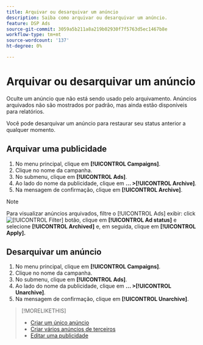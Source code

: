 ```yaml
---
title: Arquivar ou desarquivar um anúncio
description: Saiba como arquivar ou desarquivar um anúncio.
feature: DSP Ads
source-git-commit: 3059a5b211a8a219b02930f7f5763d5ec1467b8e
workflow-type: tm+mt
source-wordcount: '137'
ht-degree: 0%

---
```


# Arquivar ou desarquivar um anúncio

Oculte um anúncio que não está sendo usado pelo arquivamento. Anúncios arquivados não são mostrados por padrão, mas ainda estão disponíveis para relatórios.

Você pode desarquivar um anúncio para restaurar seu status anterior a qualquer momento.

## Arquivar uma publicidade

1. No menu principal, clique em **[!UICONTROL Campaigns]**.
1. Clique no nome da campanha.
1. No submenu, clique em **[!UICONTROL Ads]**.
1. Ao lado do nome da publicidade, clique em  **... >[!UICONTROL Archive]**.
1. Na mensagem de confirmação, clique em **[!UICONTROL Archive]**.

>[!NOTE]
>
>Para visualizar anúncios arquivados, filtre o [!UICONTROL Ads] exibir: click ![[!UICONTROL Filter] botão](/help/dsp/assets/filter.png), clique em **[!UICONTROL Ad status]** e selecione **[!UICONTROL Archived]** e, em seguida, clique em **[!UICONTROL Apply].**

## Desarquivar um anúncio

1. No menu principal, clique em **[!UICONTROL Campaigns]**.
1. Clique no nome da campanha.
1. No submenu, clique em **[!UICONTROL Ads]**.
1. Ao lado do nome da publicidade, clique em  **... >[!UICONTROL Unarchive]**.
1. Na mensagem de confirmação, clique em **[!UICONTROL Unarchive]**.

>[!MORELIKETHIS]
>
>* [Criar um único anúncio](ad-create.md)
>* [Criar vários anúncios de terceiros](ad-create-multiple.md)
>* [Editar uma publicidade](ad-edit.md)

